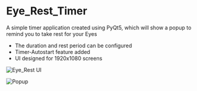# Eye_Rest_Timer
A simple timer application created using PyQt5, which will show a popup to remind you to take rest for your Eyes

* The duration and rest period can be configured
* Timer-Autostart feature added
* UI designed for 1920x1080 screens

![Eye_Rest UI](https://user-images.githubusercontent.com/108613233/177037296-23f2a529-e580-4523-a28a-bd84b80102c6.png)



![Popup](https://user-images.githubusercontent.com/108613233/177037306-226bff1c-db3f-46d8-b4b1-93fb7116dd15.png)
